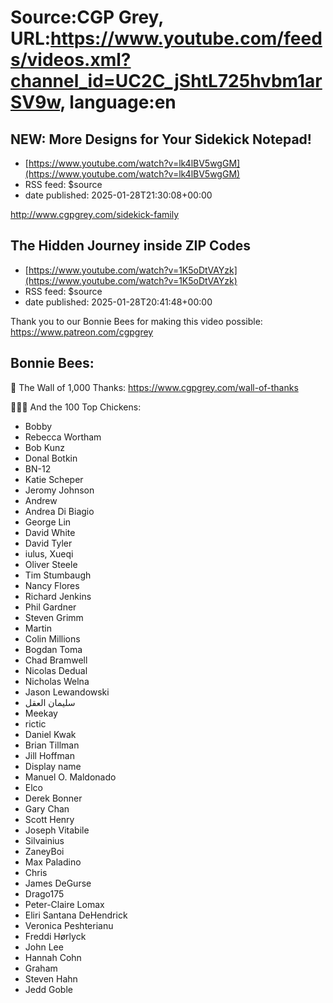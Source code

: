 # Source:CGP Grey, URL:https://www.youtube.com/feeds/videos.xml?channel_id=UC2C_jShtL725hvbm1arSV9w, language:en

## NEW: More Designs for Your Sidekick Notepad!
 - [https://www.youtube.com/watch?v=lk4lBV5wgGM](https://www.youtube.com/watch?v=lk4lBV5wgGM)
 - RSS feed: $source
 - date published: 2025-01-28T21:30:08+00:00

http://www.cgpgrey.com/sidekick-family

## The Hidden Journey inside ZIP Codes
 - [https://www.youtube.com/watch?v=1K5oDtVAYzk](https://www.youtube.com/watch?v=1K5oDtVAYzk)
 - RSS feed: $source
 - date published: 2025-01-28T20:41:48+00:00

Thank you to our Bonnie Bees for making this video possible: https://www.patreon.com/cgpgrey

## Bonnie Bees:

💚 The Wall of 1,000 Thanks: https://www.cgpgrey.com/wall-of-thanks

🎩🐔🎩 And the 100 Top Chickens:  

- Bobby
- Rebecca Wortham
- Bob Kunz
- Donal Botkin
- BN-12
- Katie Scheper
- Jeromy Johnson
- Andrew
- Andrea Di Biagio
- George Lin
- David White
- David Tyler
- iulus, Xueqi
- Oliver Steele
- Tim Stumbaugh
- Nancy Flores
- Richard Jenkins
- Phil Gardner
- Steven Grimm
- Martin
- Colin Millions
- Bogdan Toma
- Chad Bramwell
- Nicolas Dedual
- Nicholas Welna
- Jason Lewandowski
- سليمان العقل
- Meekay
- rictic
- Daniel Kwak
- Brian Tillman
- Jill Hoffman
- Display name
- Manuel O. Maldonado
- Elco
- Derek Bonner
- Gary Chan
- Scott Henry
- Joseph Vitabile
- Silvainius
- ZaneyBoi
- Max Paladino
- Chris
- James DeGurse
- Drago175
- Peter-Claire Lomax
- Eliri Santana DeHendrick
- Veronica Peshterianu
- Freddi Hørlyck
- John Lee
- Hannah Cohn
- Graham
- Steven Hahn
- Jedd Goble


